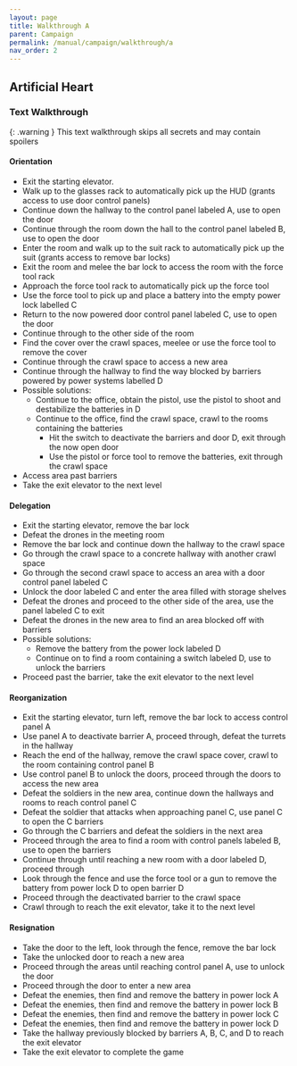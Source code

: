 ```yaml
---
layout: page
title: Walkthrough A
parent: Campaign
permalink: /manual/campaign/walkthrough/a
nav_order: 2
---
```


## Artificial Heart

### Text Walkthrough

{: .warning }
This text walkthrough skips all secrets and may contain spoilers

#### Orientation
- Exit the starting elevator.
- Walk up to the glasses rack to automatically pick up the HUD (grants access to use door control panels)
- Continue down the hallway to the control panel labeled A, use to open the door
- Continue through the room down the hall to the control panel labeled B, use to open the door
- Enter the room and walk up to the suit rack to automatically pick up the suit (grants access to remove bar locks)
- Exit the room and melee the bar lock to access the room with the force tool rack
- Approach the force tool rack to automatically pick up the force tool
- Use the force tool to pick up and place a battery into the empty power lock labelled C
- Return to the now powered door control panel labeled C, use to open the door
- Continue through to the other side of the room
- Find the cover over the crawl spaces, meelee or use the force tool to remove the cover
- Continue through the crawl space to access a new area
- Continue through the hallway to find the way blocked by barriers powered by power systems labelled D
- Possible solutions:
    - Continue to the office, obtain the pistol, use the pistol to shoot and destabilize the batteries in D
    - Continue to the office, find the crawl space, crawl to the rooms containing the batteries
        - Hit the switch to deactivate the barriers and door D, exit through the now open door
        - Use the pistol or force tool to remove the batteries, exit through the crawl space
- Access area past barriers
- Take the exit elevator to the next level

#### Delegation
- Exit the starting elevator, remove the bar lock
- Defeat the drones in the meeting room
- Remove the bar lock and continue down the hallway to the crawl space
- Go through the crawl space to a concrete hallway with another crawl space
- Go through the second crawl space to access an area with a door control panel labeled C
- Unlock the door labeled C and enter the area filled with storage shelves
- Defeat the drones and proceed to the other side of the area, use the panel labeled C to exit
- Defeat the drones in the new area to find an area blocked off with barriers
- Possible solutions:
    - Remove the battery from the power lock labeled D
    - Continue on to find a room containing a switch labeled D, use to unlock the barriers
- Proceed past the barrier, take the exit elevator to the next level

#### Reorganization
- Exit the starting elevator, turn left, remove the bar lock to access control panel A
- Use panel A to deactivate barrier A, proceed through, defeat the turrets in the hallway
- Reach the end of the hallway, remove the crawl space cover, crawl to the room containing control panel B
- Use control panel B to unlock the doors, proceed through the doors to access the new area
- Defeat the soldiers in the new area, continue down the hallways and rooms to reach control panel C
- Defeat the soldier that attacks when approaching panel C, use panel C to open the C barriers
- Go through the C barriers and defeat the soldiers in the next area
- Proceed through the area to find a room with control panels labeled B, use to open the barriers
- Continue through until reaching a new room with a door labeled D, proceed through
- Look through the fence and use the force tool or a gun to remove the battery from power lock D to open barrier D
- Proceed through the deactivated barrier to the crawl space
- Crawl through to reach the exit elevator, take it to the next level

#### Resignation
- Take the door to the left, look through the fence, remove the bar lock
- Take the unlocked door to reach a new area
- Proceed through the areas until reaching control panel A, use to unlock the door
- Proceed through the door to enter a new area
- Defeat the enemies, then find and remove the battery in power lock A
- Defeat the enemies, then find and remove the battery in power lock B
- Defeat the enemies, then find and remove the battery in power lock C
- Defeat the enemies, then find and remove the battery in power lock D
- Take the hallway previously blocked by barriers A, B, C, and D to reach the exit elevator
- Take the exit elevator to complete the game
